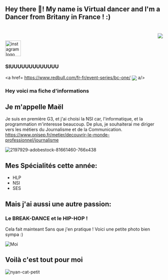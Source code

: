 <h2 align="left">Hey there 👋! My name is Virtual dancer and I'm a Dancer from Britany in France ! :)</h2>

###

<div align="left">
</div>

###

<br clear="both">

<img align="right" src="https://media.giphy.com/media/v1.Y2lkPTc5MGI3NjExc3M4OWM3M2VkbGk3a3B3a3hjd2Jva3JxN3M1ZDgwczZjc2ZoenEyNyZlcD12MV9pbnRlcm5hbF9naWZfYnlfaWQmY3Q9Zw/DTjGit29JSV1rr97g1/giphy.gif"  />

###

<div align="left">
  <a href="https://www.instagram.com/virtual_.dancer/" target="_blank">
    <img src="https://img.shields.io/static/v1?message=:)&logo=instagram&label=&color=E4405F&logoColor=white&labelColor=&style=for-the-badge" height="50" alt="instagram logo"  />
  </a>
</div>

### SIUUUUUUUUUUUUU


<a href= https://www.redbull.com/fr-fr/event-series/bc-one/ <img align="center" src="https://media.giphy.com/media/5n067EUZwH8cvtRfGz/giphy.gif">   a/>




### Hey voici ma fiche d'informations
## Je m'appelle Maël

Je suis en première G3, et j'ai choisi la NSI car, l'informatique, et la programmation m'interesse beaucoup.
De plus, je souhaiterai me diriger vers les métiers du Journalisme et de la Communication. https://www.onisep.fr/metier/decouvrir-le-monde-professionnel/journalisme

![2197929-adobestock-81661460-766x438](https://github.com/virtualdancer/classeur_1ere/assets/144245854/85f12b73-33f5-4903-b5ff-0cfa398e1752)

## Mes Spécialités cette année:
- HLP
- NSI
- SES                            
   

## Mais j'ai aussi une autre passion:
### Le BREAK-DANCE et le HIP-HOP !

Cela fait mainteant 5ans que j'en pratique !
Voici une petite photo bien sympa :)

![Moi](https://github.com/virtualdancer/classeur_1ere/assets/144245854/3fccd4a4-0f36-4007-9869-92b7bbe3ae36)

## Voilà c'est tout pour moi
![nyan-cat-petit](https://github.com/virtualdancer/classeur_1ere/assets/144245854/4c0d4e38-f5bb-4c7e-9422-d524d9e0849b)



